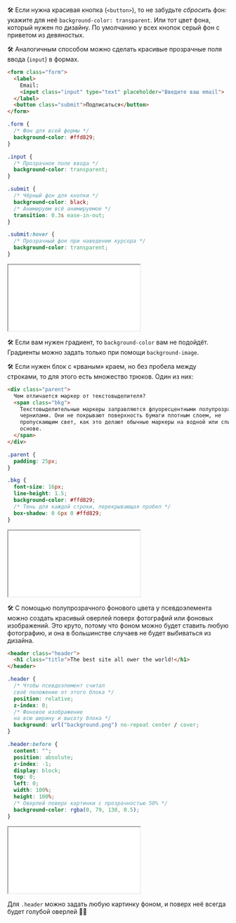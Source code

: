 🛠 Если нужна красивая кнопка (`<button>`), то не забудьте _сбросить_ фон: укажите для неё `background-color: transparent`. Или тот цвет фона, который нужен по дизайну. По умолчанию у всех кнопок серый фон с приветом из девяностых.

🛠 Аналогичным способом можно сделать красивые прозрачные поля ввода (`input`) в формах.

```html
<form class="form">
  <label>
    Email:
    <input class="input" type="text" placeholder="Введите ваш email">
  </label>
  <button class="submit">Подписаться</button>
</form>
```

```css
.form {
  /* Фон для всей формы */
  background-color: #ffd829;
}

.input {
  /* Прозрачное поле ввода */
  background-color: transparent;
}

.submit {
  /* Чёрный фон для кнопки */
  background-color: black;
  /* Анимируем всё анимируемое */
  transition: 0.3s ease-in-out;
}

.submit:hover {
  /* Прозрачный фон при наведении курсора */
  background-color: transparent;
}
```

<iframe title="Форма — background-color — Дока" src="../demos/form/index.html"></iframe>

🛠 Если вам нужен градиент, то `background-color` вам не подойдёт. Градиенты можно задать только при помощи `background-image`.

🛠 Если нужен блок с «рваным» краем, но без пробела между строками, то для этого есть множество трюков. Один из них:

```html
<div class="parent">
  Чем отличается маркер от текстовыделителя?
  <span class="bkg">
    Текстовыделительные маркеры заправляются флуоресцентными полупрозрачными
    чернилами. Они не покрывают поверхность бумаги плотным слоем, не
    пропускающим свет, как это делают обычные маркеры на водной или спиртовой
    основе.
  </span>
</div>
```

```css
.parent {
  padding: 25px;
}

.bkg {
  font-size: 16px;
  line-height: 1.5;
  background-color: #ffd829;
  /* Тень для каждой строки, перекрывающая пробел */
  box-shadow: 0 6px 0 #ffd829;
}
```

<iframe title="Блок с рваным краем, но без пробела — background-color — Дока" src="../demos/shadow/index.html"></iframe>

🛠 С помощью полупрозрачного фонового цвета у псевдоэлемента можно создать красивый оверлей поверх фотографий или фоновых изображений. Это круто, потому что фоном можно будет ставить любую фотографию, и она в большинстве случаев не будет выбиваться из дизайна.

```html
<header class="header">
  <h1 class="title">The best site all ower the world!</h1>
</header>
```

```css
.header {
  /* Чтобы псевдоэлемент считал
  своё положение от этого блока */
  position: relative;
  z-index: 0;
  /* Фоновое изображение
  на всю ширину и высоту блока */
  background: url("background.png") no-repeat center / cover;
}

.header:before {
  content: "";
  position: absolute;
  z-index: -1;
  display: block;
  top: 0;
  left: 0;
  width: 100%;
  height: 100%;
  /* Оверлей поверх картинки с прозрачностью 50% */
  background-color: rgba(0, 79, 130, 0.5);
}
```

<iframe title="Цветная вуаль поверх блока — background-color — Дока" src="../demos/veil/index.html"></iframe>

Для `.header` можно задать любую картинку фоном, и поверх неё всегда будет голубой оверлей 💁‍♀️
